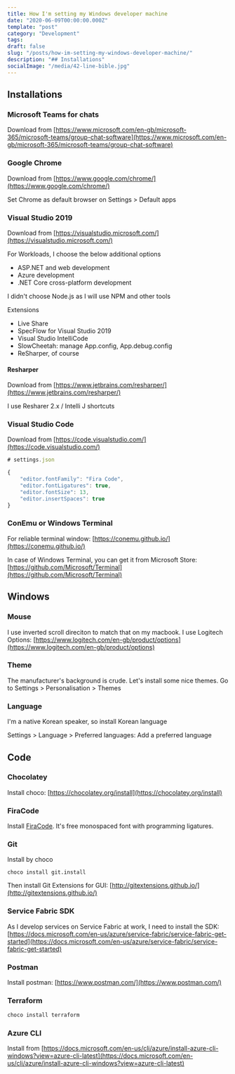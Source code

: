 ```yaml
---
title: How I'm setting my Windows developer machine
date: "2020-06-09T00:00:00.000Z"
template: "post"
category: "Development"
tags:
draft: false
slug: "/posts/how-im-setting-my-windows-developer-machine/"
description: "## Installations"
socialImage: "/media/42-line-bible.jpg"
---
```

  

## Installations

### Microsoft Teams for chats

Download from [https://www.microsoft.com/en-gb/microsoft-365/microsoft-teams/group-chat-software](https://www.microsoft.com/en-gb/microsoft-365/microsoft-teams/group-chat-software)

### Google Chrome

Download from [https://www.google.com/chrome/](https://www.google.com/chrome/)

Set Chrome as default browser on Settings &gt; Default apps

### Visual Studio 2019

Download from [https://visualstudio.microsoft.com/](https://visualstudio.microsoft.com/)

For Workloads, I choose the below additional options

* ASP.NET and web development
* Azure development
* .NET Core cross-platform development

I didn't choose Node.js as I will use NPM and other tools

Extensions

* Live Share
* SpecFlow for Visual Studio 2019
* Visual Studio IntelliCode
* SlowCheetah: manage App.config, App.debug.config
* ReSharper, of course

#### Resharper

Download from [https://www.jetbrains.com/resharper/](https://www.jetbrains.com/resharper/)

I use Resharer 2.x / Intelli J shortcuts

### Visual Studio Code

Download from [https://code.visualstudio.com/](https://code.visualstudio.com/)

```javascript
# settings.json

{
    "editor.fontFamily": "Fira Code",
    "editor.fontLigatures": true,
    "editor.fontSize": 13,
    "editor.insertSpaces": true
}
```

### ConEmu or Windows Terminal

For reliable terminal window: [https://conemu.github.io/](https://conemu.github.io/)

In case of Windows Terminal, you can get it from Microsoft Store: [https://github.com/Microsoft/Terminal](https://github.com/Microsoft/Terminal)

## Windows

### Mouse

I use inverted scroll direciton to match that on my macbook. I use Logitech Options: [https://www.logitech.com/en-gb/product/options](https://www.logitech.com/en-gb/product/options)

### Theme

The manufacturer's background is crude. Let's install some nice themes. Go to Settings &gt; Personalisation &gt; Themes

### Language

I'm a native Korean speaker, so install Korean language

Settings &gt; Language &gt; Preferred languages: Add a preferred language

## Code

### Chocolatey

Install choco: [https://chocolatey.org/install](https://chocolatey.org/install)

### FiraCode

Install [FiraCode](https://github.com/tonsky/FiraCode). It's free monospaced font with programming ligatures.

### Git

Install by choco

```text
choco install git.install
```

Then install Git Extensions for GUI: [http://gitextensions.github.io/](http://gitextensions.github.io/)

### Service Fabric SDK

As I develop services on Service Fabric at work, I need to install the SDK: [https://docs.microsoft.com/en-us/azure/service-fabric/service-fabric-get-started](https://docs.microsoft.com/en-us/azure/service-fabric/service-fabric-get-started)

### Postman

Install postman: [https://www.postman.com/](https://www.postman.com/)

### Terraform

```bash
choco install terraform
```

### Azure CLI

Install from [https://docs.microsoft.com/en-us/cli/azure/install-azure-cli-windows?view=azure-cli-latest](https://docs.microsoft.com/en-us/cli/azure/install-azure-cli-windows?view=azure-cli-latest)

